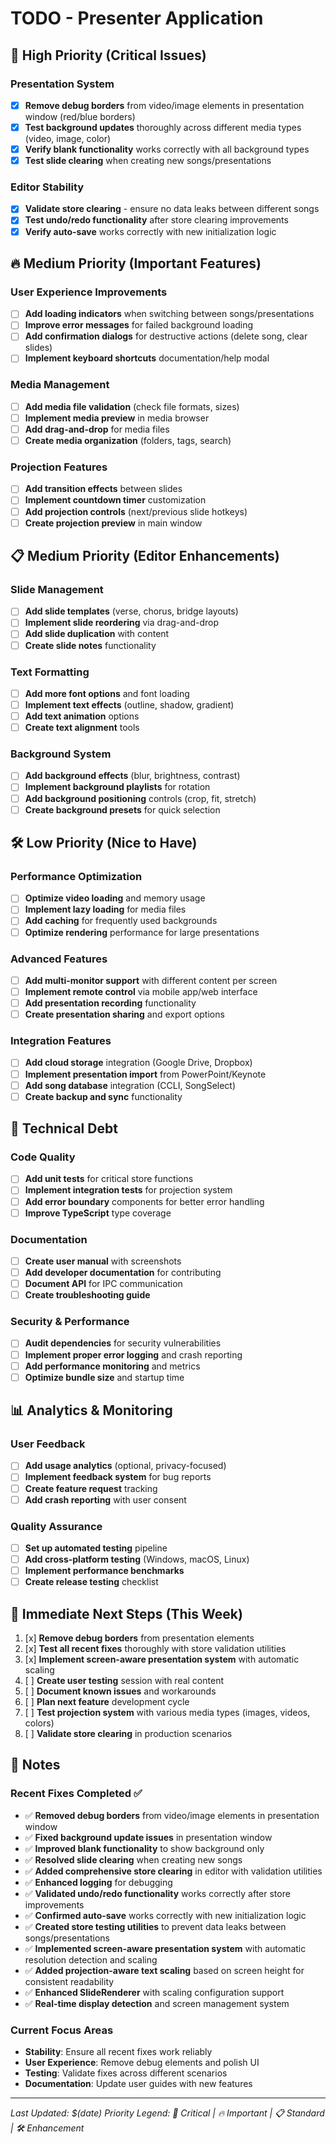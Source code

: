 # TODO - Presenter Application

## 🚨 High Priority (Critical Issues)

### Presentation System

- [x] **Remove debug borders** from video/image elements in presentation window (red/blue borders)
- [x] **Test background updates** thoroughly across different media types (video, image, color)
- [x] **Verify blank functionality** works correctly with all background types
- [x] **Test slide clearing** when creating new songs/presentations

### Editor Stability

- [x] **Validate store clearing** - ensure no data leaks between different songs
- [x] **Test undo/redo functionality** after store clearing improvements
- [x] **Verify auto-save** works correctly with new initialization logic

## 🔥 Medium Priority (Important Features)

### User Experience Improvements

- [ ] **Add loading indicators** when switching between songs/presentations
- [ ] **Improve error messages** for failed background loading
- [ ] **Add confirmation dialogs** for destructive actions (delete song, clear slides)
- [ ] **Implement keyboard shortcuts** documentation/help modal

### Media Management

- [ ] **Add media file validation** (check file formats, sizes)
- [ ] **Implement media preview** in media browser
- [ ] **Add drag-and-drop** for media files
- [ ] **Create media organization** (folders, tags, search)

### Projection Features

- [ ] **Add transition effects** between slides
- [ ] **Implement countdown timer** customization
- [ ] **Add projection controls** (next/previous slide hotkeys)
- [ ] **Create projection preview** in main window

## 📋 Medium Priority (Editor Enhancements)

### Slide Management

- [ ] **Add slide templates** (verse, chorus, bridge layouts)
- [ ] **Implement slide reordering** via drag-and-drop
- [ ] **Add slide duplication** with content
- [ ] **Create slide notes** functionality

### Text Formatting

- [ ] **Add more font options** and font loading
- [ ] **Implement text effects** (outline, shadow, gradient)
- [ ] **Add text animation** options
- [ ] **Create text alignment** tools

### Background System

- [ ] **Add background effects** (blur, brightness, contrast)
- [ ] **Implement background playlists** for rotation
- [ ] **Add background positioning** controls (crop, fit, stretch)
- [ ] **Create background presets** for quick selection

## 🛠️ Low Priority (Nice to Have)

### Performance Optimization

- [ ] **Optimize video loading** and memory usage
- [ ] **Implement lazy loading** for media files
- [ ] **Add caching** for frequently used backgrounds
- [ ] **Optimize rendering** performance for large presentations

### Advanced Features

- [ ] **Add multi-monitor support** with different content per screen
- [ ] **Implement remote control** via mobile app/web interface
- [ ] **Add presentation recording** functionality
- [ ] **Create presentation sharing** and export options

### Integration Features

- [ ] **Add cloud storage** integration (Google Drive, Dropbox)
- [ ] **Implement presentation import** from PowerPoint/Keynote
- [ ] **Add song database** integration (CCLI, SongSelect)
- [ ] **Create backup and sync** functionality

## 🔧 Technical Debt

### Code Quality

- [ ] **Add unit tests** for critical store functions
- [ ] **Implement integration tests** for projection system
- [ ] **Add error boundary** components for better error handling
- [ ] **Improve TypeScript** type coverage

### Documentation

- [ ] **Create user manual** with screenshots
- [ ] **Add developer documentation** for contributing
- [ ] **Document API** for IPC communication
- [ ] **Create troubleshooting guide**

### Security & Performance

- [ ] **Audit dependencies** for security vulnerabilities
- [ ] **Implement proper error logging** and crash reporting
- [ ] **Add performance monitoring** and metrics
- [ ] **Optimize bundle size** and startup time

## 📊 Analytics & Monitoring

### User Feedback

- [ ] **Add usage analytics** (optional, privacy-focused)
- [ ] **Implement feedback system** for bug reports
- [ ] **Create feature request** tracking
- [ ] **Add crash reporting** with user consent

### Quality Assurance

- [ ] **Set up automated testing** pipeline
- [ ] **Add cross-platform testing** (Windows, macOS, Linux)
- [ ] **Implement performance benchmarks**
- [ ] **Create release testing** checklist

## 🎯 Immediate Next Steps (This Week)

1. [x] **Remove debug borders** from presentation elements
2. [x] **Test all recent fixes** thoroughly with store validation utilities
3. [x] **Implement screen-aware presentation system** with automatic scaling
4. [ ] **Create user testing** session with real content
5. [ ] **Document known issues** and workarounds
6. [ ] **Plan next feature** development cycle
7. [ ] **Test projection system** with various media types (images, videos, colors)
8. [ ] **Validate store clearing** in production scenarios

## 📝 Notes

### Recent Fixes Completed ✅

- ✅ **Removed debug borders** from video/image elements in presentation window
- ✅ **Fixed background update issues** in presentation window
- ✅ **Improved blank functionality** to show background only
- ✅ **Resolved slide clearing** when creating new songs
- ✅ **Added comprehensive store clearing** in editor with validation utilities
- ✅ **Enhanced logging** for debugging
- ✅ **Validated undo/redo functionality** works correctly after store improvements
- ✅ **Confirmed auto-save** works correctly with new initialization logic
- ✅ **Created store testing utilities** to prevent data leaks between songs/presentations
- ✅ **Implemented screen-aware presentation system** with automatic resolution detection and scaling
- ✅ **Added projection-aware text scaling** based on screen height for consistent readability
- ✅ **Enhanced SlideRenderer** with scaling configuration support
- ✅ **Real-time display detection** and screen management system

### Current Focus Areas

- **Stability**: Ensure all recent fixes work reliably
- **User Experience**: Remove debug elements and polish UI
- **Testing**: Validate fixes across different scenarios
- **Documentation**: Update user guides with new features

---

_Last Updated: $(date)_
_Priority Legend: 🚨 Critical | 🔥 Important | 📋 Standard | 🛠️ Enhancement_
